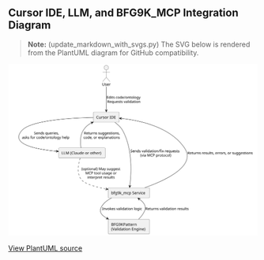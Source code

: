 ## Cursor IDE, LLM, and BFG9K_MCP Integration Diagram

> **Note:** (update_markdown_with_svgs.py) The SVG below is rendered from the PlantUML diagram for GitHub compatibility.

![Diagram](cursor_bfg9k_integration.svg)

[View PlantUML source](cursor_bfg9k_integration.puml)
 